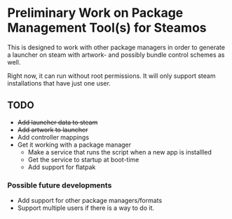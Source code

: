 # Preliminary Work on Package Management Tool(s) for Steamos
This is designed to work with other package managers in order to generate a launcher on steam with artwork- and possibly bundle control schemes as well.

Right now, it can run without root permissions. It will only support steam installations that have just one user.

## TODO

- ~~Add launcher data to steam~~
- ~~Add artwork to launcher~~
- Add controller mappings
- Get it working with a package manager
    - Make a service that runs the script when a new app is installled
    - Get the service to startup at boot-time
    - Add support for flatpak

### Possible future developments
- Add support for other package managers/formats
- Support multiple users if there is a way to do it.